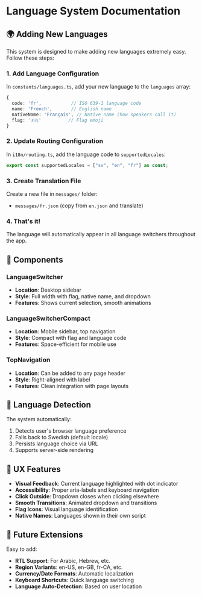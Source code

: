 # Language System Documentation

## 🌍 Adding New Languages

This system is designed to make adding new languages extremely easy. Follow these steps:

### 1. Add Language Configuration

In `constants/languages.ts`, add your new language to the `languages` array:

```typescript
{
  code: 'fr',           // ISO 639-1 language code
  name: 'French',       // English name
  nativeName: 'Français', // Native name (how speakers call it)
  flag: '🇫🇷'          // Flag emoji
}
```

### 2. Update Routing Configuration

In `i18n/routing.ts`, add the language code to `supportedLocales`:

```typescript
export const supportedLocales = ["sv", "en", "fr"] as const;
```

### 3. Create Translation File

Create a new file in `messages/` folder:

- `messages/fr.json` (copy from `en.json` and translate)

### 4. That's it!

The language will automatically appear in all language switchers throughout the app.

## 🎯 Components

### LanguageSwitcher

- **Location**: Desktop sidebar
- **Style**: Full width with flag, native name, and dropdown
- **Features**: Shows current selection, smooth animations

### LanguageSwitcherCompact

- **Location**: Mobile sidebar, top navigation
- **Style**: Compact with flag and language code
- **Features**: Space-efficient for mobile use

### TopNavigation

- **Location**: Can be added to any page header
- **Style**: Right-aligned with label
- **Features**: Clean integration with page layouts

## 🔧 Language Detection

The system automatically:

1. Detects user's browser language preference
2. Falls back to Swedish (default locale)
3. Persists language choice via URL
4. Supports server-side rendering

## 📱 UX Features

- **Visual Feedback**: Current language highlighted with dot indicator
- **Accessibility**: Proper aria-labels and keyboard navigation
- **Click Outside**: Dropdown closes when clicking elsewhere
- **Smooth Transitions**: Animated dropdown and transitions
- **Flag Icons**: Visual language identification
- **Native Names**: Languages shown in their own script

## 🚀 Future Extensions

Easy to add:

- **RTL Support**: For Arabic, Hebrew, etc.
- **Region Variants**: en-US, en-GB, fr-CA, etc.
- **Currency/Date Formats**: Automatic localization
- **Keyboard Shortcuts**: Quick language switching
- **Language Auto-Detection**: Based on user location
